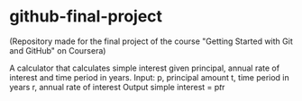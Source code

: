 # github-final-project 
(Repository made for the final project of the course "Getting Started with Git and GitHub" on Coursera)

A calculator that calculates simple interest given principal, annual rate of interest and time period in years.
Input:
   p, principal amount
   t, time period in years
   r, annual rate of interest
Output
   simple interest = p*t*r
